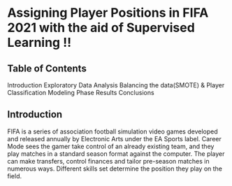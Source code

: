 # Assigning Player Positions in FIFA 2021 with the aid of Supervised Learning !!

## Table of Contents
Introduction
Exploratory Data Analysis
Balancing the data(SMOTE) & Player Classification
Modeling Phase
Results
Conclusions

## Introduction
FIFA is a series of association football simulation video games developed and released annually by Electronic Arts under the EA Sports label. Career Mode sees the gamer take control of an already existing team, and they play matches in a standard season format against the computer. The player can make transfers, control finances and tailor pre-season matches in numerous ways. Different skills set determine the position they play on the field.
